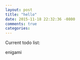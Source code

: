 ```yaml
---
layout: post
title: "hello"
date: 2015-11-18 22:32:36 -0800
comments: true
categories: 
--- 
```

Current todo list:

enigami
